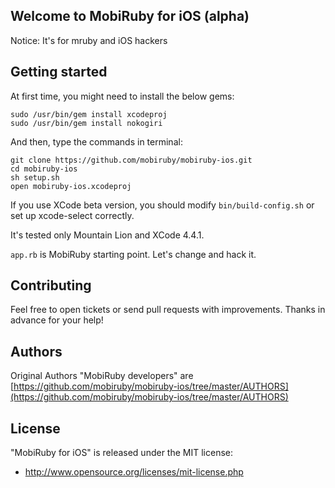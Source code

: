 ## Welcome to MobiRuby for iOS (alpha)

Notice: It's for mruby and iOS hackers


## Getting started

At first time, you might need to install the below gems:

```
sudo /usr/bin/gem install xcodeproj
sudo /usr/bin/gem install nokogiri
```

And then, type the commands in terminal:

```
git clone https://github.com/mobiruby/mobiruby-ios.git
cd mobiruby-ios
sh setup.sh
open mobiruby-ios.xcodeproj
```

If you use XCode beta version, you should modify ``bin/build-config.sh`` or set up xcode-select correctly.

It's tested only Mountain Lion and XCode 4.4.1.

``app.rb`` is MobiRuby starting point. Let's change and hack it.


## Contributing

Feel free to open tickets or send pull requests with improvements.
Thanks in advance for your help!


## Authors

Original Authors "MobiRuby developers" are [https://github.com/mobiruby/mobiruby-ios/tree/master/AUTHORS](https://github.com/mobiruby/mobiruby-ios/tree/master/AUTHORS)


## License

 "MobiRuby for iOS" is released under the MIT license:

* http://www.opensource.org/licenses/mit-license.php
